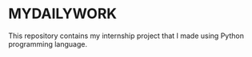 # MYDAILYWORK
This repository contains my internship project that I made using  Python programming language.
